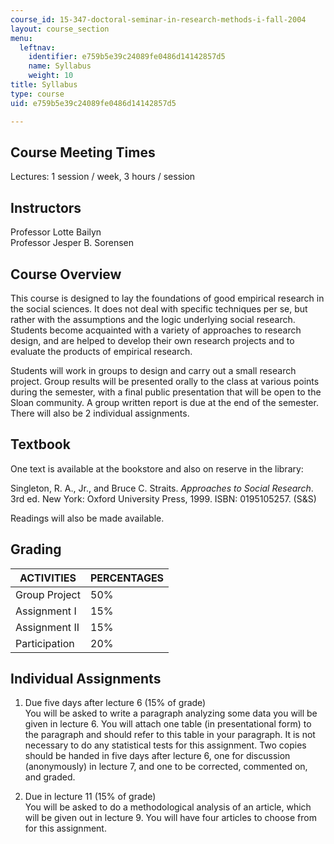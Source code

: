 ```yaml
---
course_id: 15-347-doctoral-seminar-in-research-methods-i-fall-2004
layout: course_section
menu:
  leftnav:
    identifier: e759b5e39c24089fe0486d14142857d5
    name: Syllabus
    weight: 10
title: Syllabus
type: course
uid: e759b5e39c24089fe0486d14142857d5

---
```


Course Meeting Times
--------------------

Lectures: 1 session / week, 3 hours / session

Instructors
-----------

Professor Lotte Bailyn  
Professor Jesper B. Sorensen

Course Overview
---------------

This course is designed to lay the foundations of good empirical research in the social sciences. It does not deal with specific techniques per se, but rather with the assumptions and the logic underlying social research. Students become acquainted with a variety of approaches to research design, and are helped to develop their own research projects and to evaluate the products of empirical research.

Students will work in groups to design and carry out a small research project. Group results will be presented orally to the class at various points during the semester, with a final public presentation that will be open to the Sloan community. A group written report is due at the end of the semester. There will also be 2 individual assignments.

Textbook
--------

One text is available at the bookstore and also on reserve in the library:

Singleton, R. A., Jr., and Bruce C. Straits. _Approaches to Social Research_. 3rd ed. New York: Oxford University Press, 1999. ISBN: 0195105257. (S&S)

Readings will also be made available.

Grading
-------

| ACTIVITIES | PERCENTAGES |
| --- | --- |
| Group Project | 50% |
| Assignment I | 15% |
| Assignment II | 15% |
| Participation | 20% 

Individual Assignments
----------------------

1.  Due five days after lecture 6 (15% of grade)  
    You will be asked to write a paragraph analyzing some data you will be given in lecture 6. You will attach one table (in presentational form) to the paragraph and should refer to this table in your paragraph. It is not necessary to do any statistical tests for this assignment. Two copies should be handed in five days after lecture 6, one for discussion (anonymously) in lecture 7, and one to be corrected, commented on, and graded.  
    
2.  Due in lecture 11 (15% of grade)  
    You will be asked to do a methodological analysis of an article, which will be given out in lecture 9. You will have four articles to choose from for this assignment.